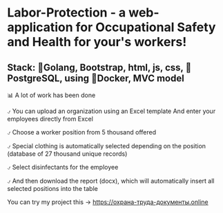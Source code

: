 # Labor-Protection - a web-application for Occupational Safety and Health for your's workers!

## Stack: 🐹Golang, Bootstrap, html, js, css, 🐘PostgreSQL, using 🐳Docker, MVC model

📊 A lot of work has been done

⍻ You can upload an organization using an Excel template And enter your employees directly from Excel

⍻ Choose a worker position from 5 thousand offered

⍻ Special clothing is automatically selected depending on the position (database of 27 thousand unique records)

⍻ Select disinfectants for the employee

⍻ And then download the report (docx), which will automatically insert all selected positions into the table

You can try my project this -> https://охрана-труда-документы.online
